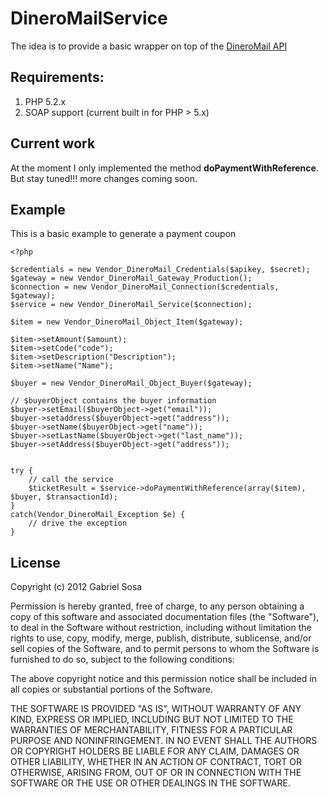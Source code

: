 # DineroMailService

The idea is to provide a basic wrapper on top of the [DineroMail API][1]

## Requirements:

 1. PHP 5.2.x
 2. SOAP support (current built in for PHP > 5.x)


## Current work

At the moment I only implemented the method **doPaymentWithReference**. But stay tuned!!! more changes coming soon.

## Example

This is a basic example to generate a payment coupon

    <?php
    
    $credentials = new Vendor_DineroMail_Credentials($apikey, $secret);
    $gateway = new Vendor_DineroMail_Gateway_Production();
    $connection = new Vendor_DineroMail_Connection($credentials, $gateway);
    $service = new Vendor_DineroMail_Service($connection);
    
    $item = new Vendor_DineroMail_Object_Item($gateway);
 
    $item->setAmount($amount);
    $item->setCode("code");
    $item->setDescription("Description");
    $item->setName("Name");
    
    $buyer = new Vendor_DineroMail_Object_Buyer($gateway);
    
    // $buyerObject contains the buyer information
    $buyer->setEmail($buyerObject->get("email"));
    $buyer->setaddress($buyerObject->get("address"));
    $buyer->setName($buyerObject->get("name"));
    $buyer->setLastName($buyerObject->get("last_name"));
    $buyer->setAddress($buyerObject->get("address"));
    
    
    try {
        // call the service
    	$ticketResult = $service->doPaymentWithReference(array($item), $buyer, $transactionId);
    }
    catch(Vendor_DineroMail_Exception $e) {
    	// drive the exception
    }




## License

Copyright (c) 2012 Gabriel Sosa

Permission is hereby granted, free of charge, to any person obtaining a copy of this software and associated documentation files (the "Software"), to deal in the Software without restriction, including without limitation the rights to use, copy, modify, merge, publish, distribute, sublicense, and/or sell copies of the Software, and to permit persons to whom the Software is furnished to do so, subject to the following conditions:

The above copyright notice and this permission notice shall be included in all copies or substantial portions of the Software.

THE SOFTWARE IS PROVIDED "AS IS", WITHOUT WARRANTY OF ANY KIND, EXPRESS OR IMPLIED, INCLUDING BUT NOT LIMITED TO THE WARRANTIES OF MERCHANTABILITY, FITNESS FOR A PARTICULAR PURPOSE AND NONINFRINGEMENT. IN NO EVENT SHALL THE AUTHORS OR COPYRIGHT HOLDERS BE LIABLE FOR ANY CLAIM, DAMAGES OR OTHER LIABILITY, WHETHER IN AN ACTION OF CONTRACT, TORT OR OTHERWISE, ARISING FROM, OUT OF OR IN CONNECTION WITH THE SOFTWARE OR THE USE OR OTHER DEALINGS IN THE SOFTWARE. 

  [1]: https://ar.dineromail.com/content/API.zip